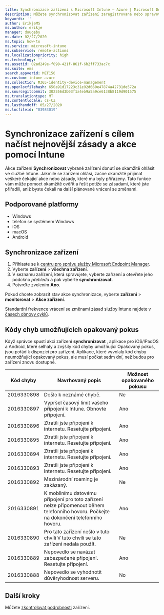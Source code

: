 ```yaml
---
title: Synchronizace zařízení s Microsoft Intune – Azure | Microsoft Docs
description: Můžete synchronizovat zařízení zaregistrovaná nebo spravovaná v Microsoft Intune, abyste získali nejnovější zásady a akce. Postup zahrnuje synchronizaci pomocí portálu Azure Portal a zobrazení kódů chyb, které umožňují opakovaný pokus.
keywords: ''
author: ErikjeMS
ms.author: erikje
manager: dougeby
ms.date: 02/27/2020
ms.topic: how-to
ms.service: microsoft-intune
ms.subservice: remote-actions
ms.localizationpriority: high
ms.technology: ''
ms.assetid: 02ad249e-f098-421f-861f-6b2ff733ac7c
ms.suite: ems
search.appverid: MET150
ms.custom: intune-azure
ms.collection: M365-identity-device-management
ms.openlocfilehash: 650a91d17223c31e02d660e47874a42731de572a
ms.sourcegitcommit: 302556d3b03f1a4eb9a5a9ce6138b8119d901575
ms.translationtype: MT
ms.contentlocale: cs-CZ
ms.lasthandoff: 05/27/2020
ms.locfileid: "83983019"
---
```

# <a name="sync-devices-to-get-the-latest-policies-and-actions-with-intune"></a>Synchronizace zařízení s cílem načíst nejnovější zásady a akce pomocí Intune


Akce zařízení **Synchronizovat** vybrané zařízení donutí se okamžitě ohlásit ve službě Intune. Jakmile se zařízení ohlásí, začne okamžitě přijímat veškeré čekající akce nebo zásady, které mu byly přiřazeny. Tato funkce vám může pomoct okamžitě ověřit a řešit potíže se zásadami, které jste přiřadili, aniž byste čekali na další plánované vrácení se změnami.

## <a name="supported-platforms"></a>Podporované platformy

- Windows
- telefon se systémem Windows
- iOS
- macOS
- Android

## <a name="sync-a-device"></a>Synchronizace zařízení

1. Přihlaste se k [centru pro správu služby Microsoft Endpoint Manager](https://go.microsoft.com/fwlink/?linkid=2109431). 
3. Vyberte **zařízení**  >  **všechna zařízení**.
4. V seznamu zařízení, která spravujete, vyberte zařízení a otevřete jeho podokno *přehledu* a pak vyberte **synchronizovat**.
5. Potvrďte zvolením **Ano**.

Pokud chcete zobrazit stav akce synchronizace, vyberte **zařízení**  >  **monitorovat**  >  **Akce zařízení**.

Standardní frekvence vrácení se změnami zásad služby Intune najdete v [časech obnovy cyklů](../configuration/device-profile-troubleshoot.md#how-long-does-it-take-for-devices-to-get-a-policy-profile-or-app-after-they-are-assigned).

## <a name="retryable-error-codes"></a>Kódy chyb umožňujících opakovaný pokus

Když správce spustí akci zařízení **synchronizovat** , aplikace pro iOS/IPadOS a Android, které selhaly a zvýšily kód chyby umožňující Opakovaný pokus, jsou pořád k dispozici pro zařízení. Aplikace, které vyvolaly kód chyby neumožňující opakovaný pokus, ale musí počkat sedm dní, než budou pro zařízení znovu dostupné.


| Kód chyby  | Navrhovaný popis | Možnost opakovaného pokusu |
|---|---|---|
| 2016330898 | Došlo k neznámé chybě. | Ne |
| 2016330897 | Vypršel časový limit vašeho připojení k Intune. Obnovte připojení. | Ano |
| 2016330896 | Ztratili jste připojení k internetu. Resetujte připojení. | Ano |
| 2016330895 | Ztratili jste připojení k internetu. Resetujte připojení. | Ano |
| 2016330894 | Ztratili jste připojení k internetu. Resetujte připojení. | Ano |
| 2016330893 | Ztratili jste připojení k internetu. Resetujte připojení. | Ano|
| 2016330892 | Mezinárodní roaming je zakázaný. | Ne|
| 2016330891 | K mobilnímu datovému připojení pro toto zařízení nelze připomenout během telefonního hovoru. Počkejte na dokončení telefonního hovoru. | Ano|
| 2016330890 | Pro tato zařízení nešlo v tuto chvíli  V tuto chvíli se tato zařízení nedala použít. | Ne|
| 2016330889 | Nepovedlo se navázat zabezpečené připojení. Resetujte připojení. | Ano|
| 2016330888 | Nepovedlo se vyhodnotit důvěryhodnost serveru. | No|

## <a name="next-steps"></a>Další kroky

Můžete [zkontrolovat podrobnosti](device-inventory.md) zařízení.
 
